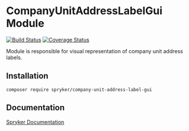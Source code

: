 # CompanyUnitAddressLabelGui Module
[![Build Status](https://travis-ci.org/spryker/company-unit-address-label-gui.svg)](https://travis-ci.org/spryker/company-unit-address-label-gui)
[![Coverage Status](https://coveralls.io/repos/github/spryker/company-unit-address-label-gui/badge.svg)](https://coveralls.io/github/spryker/company-unit-address-label-gui)

Module is responsible for visual representation of company unit address labels.

## Installation

```
composer require spryker/company-unit-address-label-gui
```

## Documentation

[Spryker Documentation](https://academy.spryker.com/developing_with_spryker/module_guide/modules.html)
